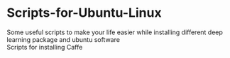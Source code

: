 # Scripts-for-Ubuntu-Linux
Some useful scripts to make your life easier while installing different deep learning package and ubuntu software\
Scripts for installing Caffe
